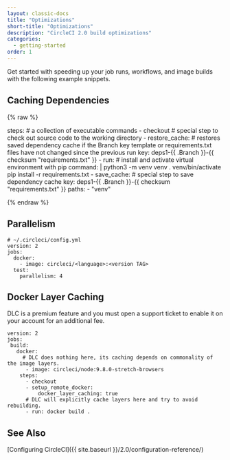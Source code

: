 ```yaml
---
layout: classic-docs
title: "Optimizations"
short-title: "Optimizations"
description: "CircleCI 2.0 build optimizations"
categories:
  - getting-started
order: 1
---
```

Get started with speeding up your job runs, workflows, and image builds with the following example snippets.

## Caching Dependencies     

{% raw %}

steps: # a collection of executable commands
          - checkout # special step to check out source code to the working directory
          - restore_cache: # restores saved dependency cache if the Branch key template or requirements.txt files have not changed since the previous run
              key: deps1-{{ .Branch }}-{{ checksum "requirements.txt" }}
      - run: # install and activate virtual environment with pip
              command: |
                python3 -m venv venv
                . venv/bin/activate
                pip install -r requirements.txt
          - save_cache: # special step to save dependency cache
              key: deps1-{{ .Branch }}-{{ checksum "requirements.txt" }}
          paths:
                - "venv"            

{% endraw %}

## Parallelism

    # ~/.circleci/config.yml
    version: 2
    jobs:
      docker:
        - image: circleci/<language>:<version TAG>
      test:
        parallelism: 4
    

## Docker Layer Caching

DLC is a premium feature and you must open a support ticket to enable it on your account for an additional fee.

    version: 2
    jobs:
     build:
       docker:
         # DLC does nothing here, its caching depends on commonality of the image layers.
          - image: circleci/node:9.8.0-stretch-browsers
        steps:
          - checkout
          - setup_remote_docker:
              docker_layer_caching: true
          # DLC will explicitly cache layers here and try to avoid rebuilding.
          - run: docker build .
    

## See Also

[Configuring CircleCI]({{ site.baseurl }}/2.0/configuration-reference/)